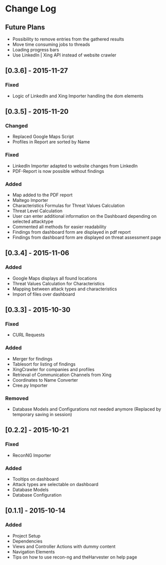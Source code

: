 # Change Log

## Future Plans
- Possibility to remove entries from the gathered results
- Move time consuming jobs to threads
- Loading progress bars
- Use LinkedIn | Xing API instead of website crawler

## [0.3.6] - 2015-11-27
### Fixed
- Logic of LinkedIn and Xing Importer handling the dom elements

## [0.3.5] - 2015-11-20
### Changed
- Replaced Google Maps Script
- Profiles in Report are sorted by Name

### Fixed
- LinkedIn Importer adapted to website changes from LinkedIn
- PDF-Report is now possible without findings 

### Added
- Map added to the PDF report
- Maltego Importer
- Characteristics Formulas for Threat Values Calculation
- Threat Level Calculation
- User can enter additional information on the Dashboard depending on selected attacktype
- Commented all methods for easier readability
- Findings from dashboard form are displayed in pdf report
- Findings from dashboard form are displayed on threat assessment page

## [0.3.4] - 2015-11-06
### Added
- Google Maps displays all found locations
- Threat Values Calculation for Characteristics
- Mapping between attack types and characteristics
- Import of files over dashboard

## [0.3.3] - 2015-10-30
### Fixed
- CURL Requests

### Added
- Merger for findings
- Tablesort for listing of findings
- XingCrawler for companies and profiles
- Retrieval of Communication Channels from Xing
- Coordinates to Name Converter
- Cree.py Importer

### Removed
- Database Models and Configurations not needed anymore (Replaced by temporary saving in session)

## [0.2.2] - 2015-10-21
### Fixed
- ReconNG Importer

### Added
- Tooltips on dashboard
- Attack types are selectable on dashboard
- Database Models
- Database Configuration

## [0.1.1] - 2015-10-14
### Added
- Project Setup
- Dependencies
- Views and Controller Actions with dummy content
- Navigation Elements
- Tips on how to use recon-ng and theHarvester on help page 
